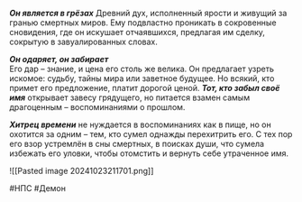 ***Он является в грёзах***
Древний дух, исполненный ярости и живущий за гранью смертных миров. Ему подвластно проникать в сокровенные сновидения, где он искушает отчаявшихся, предлагая им сделку, сокрытую в завуалированных словах.  

***Он одаряет, он забирает***  
Его дар – знание, и цена его столь же велика. Он предлагает узреть искомое: судьбу, тайны мира или заветное будущее. Но всякий, кто примет его предложение, платит дорогой ценой. ***Тот, кто забыл своё имя*** открывает завесу грядущего, но питается взамен самым драгоценным – воспоминаниями о прошлом.  

***Хитрец времени*** не нуждается в воспоминаниях как в пище, но он охотится за одним – тем, кто сумел однажды перехитрить его. С тех пор его взор устремлён в сны смертных, в поисках души, что сумела избежать его уловки, чтобы отомстить и вернуть себе утраченное имя.

![[Pasted image 20241023211701.png]]

#НПС #Демон